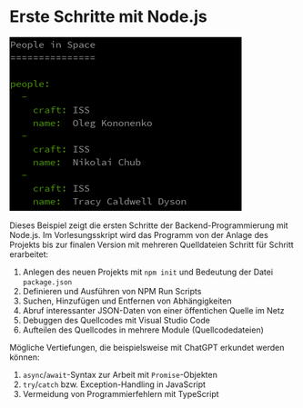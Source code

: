 Erste Schritte mit Node.js
==========================

![Screenshot](screenshot.png)

Dieses Beispiel zeigt die ersten Schritte der Backend-Programmierung mit Node.js.
Im Vorlesungsskript wird das Programm von der Anlage des Projekts bis zur finalen
Version mit mehreren Quelldateien Schritt für Schritt erarbeitet:

1. Anlegen des neuen Projekts mit `npm init` und Bedeutung der Datei `package.json`
1. Definieren und Ausführen von NPM Run Scripts
1. Suchen, Hinzufügen und Entfernen von Abhängigkeiten
1. Abruf interessanter JSON-Daten von einer öffentichen Quelle im Netz
1. Debuggen des Quellcodes mit Visual Studio Code
1. Aufteilen des Quellcodes in mehrere Module (Quellcodedateien)

Mögliche Vertiefungen, die beispielsweise mit ChatGPT erkundet werden können:

1. `async`/`await`-Syntax zur Arbeit mit `Promise`-Objekten
1. `try`/`catch` bzw. Exception-Handling in JavaScript
1. Vermeidung von Programmierfehlern mit TypeScript